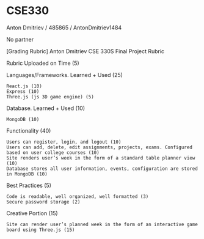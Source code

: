 # CSE330

Anton Dmitriev / 485865 / AntonDmitriev1484

No partner

[Grading Rubric]
Anton Dmitriev
CSE 330S Final Project Rubric

Rubric Uploaded on Time (5)

Languages/Frameworks. Learned + Used (25)

    React.js (10)
    Express (10)
    Three.js (js 3D game engine) (5)

Database. Learned + Used (10)

    MongoDB (10)

Functionality (40)

    Users can register, login, and logout (10)
    Users can add, delete, edit assignments, projects, exams. Configured based on user college courses (10)
    Site renders user’s week in the form of a standard table planner view (10)
    Database stores all user information, events, configuration are stored in MongoDB (10)

Best Practices (5)

    Code is readable, well organized, well formatted (3)
    Secure password storage (2)

Creative Portion (15)

    Site can render user’s planned week in the form of an interactive game board using Three.js (15)




